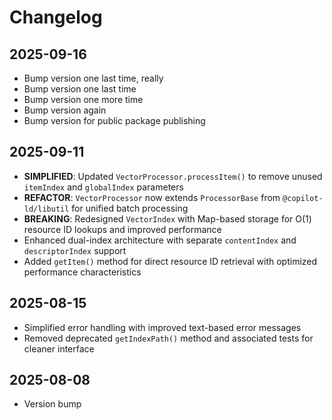 # Changelog

## 2025-09-16

- Bump version one last time, really
- Bump version one last time
- Bump version one more time
- Bump version again
- Bump version for public package publishing

## 2025-09-11

- **SIMPLIFIED**: Updated `VectorProcessor.processItem()` to remove unused
  `itemIndex` and `globalIndex` parameters
- **REFACTOR**: `VectorProcessor` now extends `ProcessorBase` from
  `@copilot-ld/libutil` for unified batch processing
- **BREAKING**: Redesigned `VectorIndex` with Map-based storage for O(1)
  resource ID lookups and improved performance
- Enhanced dual-index architecture with separate `contentIndex` and
  `descriptorIndex` support
- Added `getItem()` method for direct resource ID retrieval with optimized
  performance characteristics

## 2025-08-15

- Simplified error handling with improved text-based error messages
- Removed deprecated `getIndexPath()` method and associated tests for cleaner
  interface

## 2025-08-08

- Version bump
